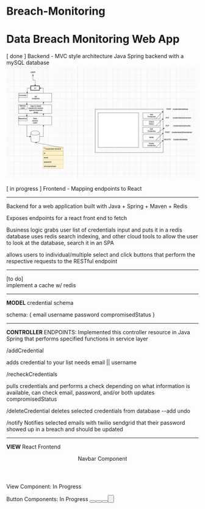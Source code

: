 # Breach-Monitoring
# Data Breach Monitoring Web App

[ done ] Backend - MVC style architecture Java Spring backend with a mySQL database
![Architecture](architectuer.png)

[ in progress ] Frontend - Mapping endpoints to React 


_________________________________________________________________________________________________________________________________________________
Backend for a web application built with Java + Spring + Maven + Redis 

Exposes endpoints for a react front end to fetch

Business logic grabs user list of credentials input and puts it in a redis database
uses redis search indexing, and other cloud tools to allow the user to look at the database, search it in an SPA

allows users to individual/multiple select and click buttons that perform the respective requests to the RESTful endpoint
_________________________________________________________________________________________________________________________________________________
[to do]                     
implement a cache w/ redis

_________________________________________________________________________________________________________________________________________________
**MODEL**
credential schema

schema:
{
email
username
password
compromisedStatus
}

_________________________________________________________________________________________________________________________________________________
**CONTROLLER**
ENDPOINTS: Implemented this controller resource in Java Spring that performs specified functions in service layer

/addCredential

adds credential to your list
needs email || username

/recheckCredentials

pulls credentials and performs a check depending on what information is available, can check email, password, and/or both
updates compromisedStatus

/deleteCredential
deletes selected credentials from database
--add undo

/notify
Notifies selected emails with twilio sendgrid that their password showed up in a breach and should be updated



_________________________________________________________________________________________________________________________________________________
**VIEW**
React Frontend
<header>
  Navbar Component
  <Navbar />
  </header>
<body>
View Component: In Progress
<div id = view>
  <div id = search-bar/>
  <div id = credentialsTable>
</div>

  
Button Components: In Progress
 <button id=AddCredential />
 <button id=Recheck />
 <button id=Delete />
 <button id=Notify />
  </body>
  
 
